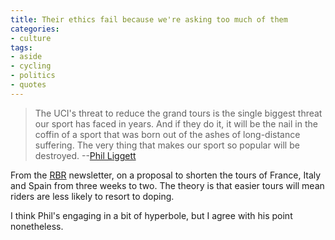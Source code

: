 ```yaml
---
title: Their ethics fail because we're asking too much of them
categories:
- culture
tags:
- aside
- cycling
- politics
- quotes
---
```


> The UCI's threat to reduce the grand tours is the single biggest threat our sport has faced in years. And if they do it, it will be the nail in the coffin of a sport that was born out of the ashes of long-distance suffering. The very thing that makes our sport so popular will be destroyed.
> --[Phil Liggett][1]

   [1]: http://www.pezcyclingnews.com/?pg=fullstory&id=943

From the [RBR][2] newsletter, on a proposal to shorten the tours of France, Italy and Spain from three weeks to two. The theory is that easier tours will mean riders are less likely to resort to doping.

I think Phil's engaging in a bit of hyperbole, but I agree with his point nonetheless.

   [2]: http://www.roadbikerider.com/
